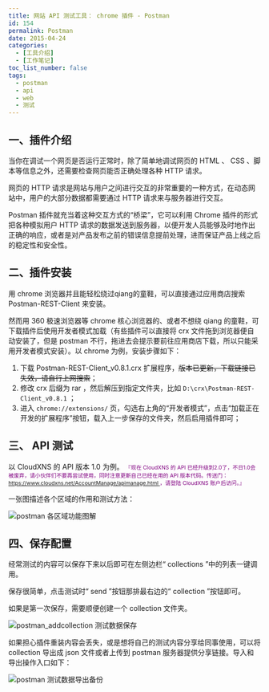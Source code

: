 ```yaml
---
title: 网站 API 测试工具： chrome 插件 - Postman
id: 154
permalink: Postman
date: 2015-04-24
categories:
  - [工具介绍]
  - [工作笔记]
toc_list_number: false
tags:
  - postman
  - api
  - web
  - 测试
---
```


## 一、插件介绍

当你在调试一个网页是否运行正常时，除了简单地调试网页的 HTML 、 CSS 、脚本等信息之外，还需要检查网页能否正确处理各种 HTTP 请求。

网页的 HTTP 请求是网站与用户之间进行交互的非常重要的一种方式，在动态网站中，用户的大部分数据都需要通过 HTTP 请求来与服务器进行交互。

Postman 插件就充当着这种交互方式的“桥梁”，它可以利用 Chrome 插件的形式把各种模拟用户 HTTP 请求的数据发送到服务器，以便开发人员能够及时地作出正确的响应，或者是对产品发布之前的错误信息提前处理，进而保证产品上线之后的稳定性和安全性。

<!--more-->

## 二、插件安装

用 chrome 浏览器并且能轻松绕过qiang的童鞋，可以直接通过应用商店搜索 Postman-REST-Client 来安装。

然而用 360 极速浏览器等 chrome 核心浏览器的、或者不想绕 qiang 的童鞋，可下载插件后使用开发者模式加载（有些插件可以直接将 crx 文件拖到浏览器便自动安装了，但是 postman 不行，拖进去会提示要前往应用商店下载，所以只能采用开发者模式安装）。以 chrome 为例，安装步骤如下：

1. 下载 Postman-REST-Client_v0.8.1.crx 扩展程序，~~版本已更新，下载链接已失效，请自行上网搜索~~；
2. 修改 crx 后缀为 rar ，然后解压到指定文件夹，比如 `D:\crx\Postman-REST-Client_v0.8.1` ；
3. 进入 `chrome://extensions/` 页，勾选右上角的“开发者模式”，点击“加载正在开发的扩展程序”按钮，载入上一步保存的文件夹，然后启用插件即可；

## 三、 API 测试

以 CloudXNS 的 API 版本 1.0 为例。
<span style="font-size: 8pt; color: #800080;">『现在 CloudXNS 的 API 已经升级到2.0了，不日1.0会被废弃，请小伙伴们不要再尝试使用，同时注意更新自己已经在用的 API 版本代码。传送门：[https://www.cloudxns.net/AccountManage/apimanage.html ](https://www.cloudxns.net/AccountManage/apimanage.html)，请登陆 CloudXNS 账户后访问。』</span>

一张图描述各个区域的作用和测试方法：

![ postman 各区域功能图解](https://pek3b.qingstor.com/imephen/20190426162846.png)

## 四、保存配置

经常测试的内容可以保存下来以后即可在左侧边栏“ collections ”中的列表一键调用。

保存很简单，点击测试时“ send ”按钮那排最右边的“ collection ”按钮即可。

如果是第一次保存，需要顺便创建一个 collection 文件夹。

![postman_addcollection 测试数据保存](https://pek3b.qingstor.com/imephen/20190426162940.png)

如果担心插件重装内容会丢失，或是想将自己的测试内容分享给同事使用，可以将 collection 导出成 json 文件或者上传到 postman 服务器提供分享链接。导入和导出操作入口如下：

![postman 测试数据导出备份](https://pek3b.qingstor.com/imephen/20190426162959.png)
